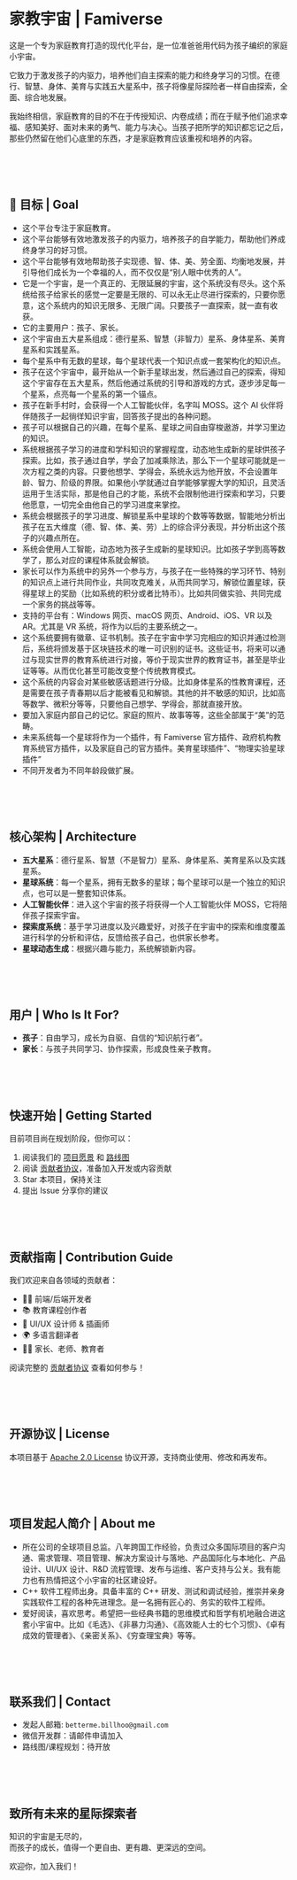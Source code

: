 # 家教宇宙 | Famiverse
这是一个专为家庭教育打造的现代化平台，是一位准爸爸用代码为孩子编织的家庭小宇宙。

它致力于激发孩子的内驱力，培养他们自主探索的能力和终身学习的习惯。在德行、智慧、身体、美育与实践五大星系中，孩子将像星际探险者一样自由探索，全面、综合地发展。  

我始终相信，家庭教育的目的不在于传授知识、内卷成绩；而在于赋予他们追求幸福、感知美好、面对未来的勇气、能力与决心。当孩子把所学的知识都忘记之后，那些仍然留在他们心底里的东西，才是家庭教育应该重视和培养的内容。

<br/><br/><br/>

## 🎯 目标 | Goal

- 这个平台专注于家庭教育。
- 这个平台能够有效地激发孩子的内驱力，培养孩子的自学能力，帮助他们养成终身学习的好习惯。
- 这个平台能够有效地帮助孩子实现德、智、体、美、劳全面、均衡地发展，并引导他们成长为一个幸福的人，而不仅仅是“别人眼中优秀的人”。
- 它是一个宇宙，是一个真正的、无限延展的宇宙，这个系统没有尽头。这个系统给孩子给家长的感觉一定要是无限的、可以永无止尽进行探索的，只要你愿意，这个系统内的知识无限多、无限广阔。只要孩子一直探索，就一直有收获。
- 它的主要用户：孩子、家长。
- 这个宇宙由五大星系组成：德行星系、智慧（非智力）星系、身体星系、美育星系和实践星系。
- 每个星系中有无数的星球，每个星球代表一个知识点或一套架构化的知识点。
- 孩子在这个宇宙中，最开始从一个新手星球出发，然后通过自己的探索，得知这个宇宙存在五大星系，然后他通过系统的引导和游戏的方式，逐步涉足每一个星系，点亮每一个星系的第一个锚点。
- 孩子在新手村时，会获得一个人工智能伙伴，名字叫 MOSS。这个 AI 伙伴将伴随孩子一起徜徉知识宇宙，回答孩子提出的各种问题。
- 孩子可以根据自己的兴趣，在每个星系、星球之间自由穿梭遨游，并学习里边的知识。
- 系统根据孩子学习的进度和学科知识的掌握程度，动态地生成新的星球供孩子探索。比如，孩子通过自学，学会了加减乘除法，那么下一个星球可能就是一次方程之类的内容。只要他想学、学得会，系统永远为他开放，不会设置年龄、智力、阶级的界限。如果他小学就通过自学能够掌握大学的知识，且灵活运用于生活实际，那是他自己的才能，系统不会限制他进行探索和学习，只要他愿意，一切完全由他自己的学习进度来掌控。
- 系统会根据孩子的学习进度、解锁星系中星球的个数等等数据，智能地分析出孩子在五大维度（德、智、体、美、劳）上的综合评分表现，并分析出这个孩子的兴趣点所在。
- 系统会使用人工智能，动态地为孩子生成新的星球知识。比如孩子学到高等数学了，那么对应的课程体系就会解锁。
- 家长可以作为系统中的另外一个参与方，与孩子在一些特殊的学习环节、特别的知识点上进行共同作业，共同攻克难关，从而共同学习，解锁位置星球，获得星球上的奖励（比如系统的积分或者比特币）。比如共同做实验、共同完成一个家务的挑战等等。
- 支持的平台有：Windows 网页、macOS 网页、Android、iOS、VR 以及 AR。尤其是 VR 系统，将作为以后的主要系统之一。
- 这个系统要拥有徽章、证书机制。孩子在宇宙中学习完相应的知识并通过检测后，系统将颁发基于区块链技术的唯一可识别的证书。这些证书，将来可以通过与现实世界的教育系统进行对接，等价于现实世界的教育证书，甚至是毕业证等等。从而优化甚至可能改变整个传统教育模式。
- 这个系统的内容会对某些敏感话题进行分级。比如身体星系的性教育课程，还是需要在孩子青春期以后才能被看见和解锁。其他的并不敏感的知识，比如高等数学、微积分等等，只要他自己想学、学得会，那就直接开放。
- 要加入家庭内部自己的记忆。家庭的照片、故事等等，这些全部属于“美”的范畴。
- 未来系统每一个星球将作为一个插件，有 Famiverse 官方插件、政府机构教育系统官方插件，以及家庭自己的官方插件。美育星球插件”、“物理实验星球插件”
- 不同开发者为不同年龄段做扩展。

<br/><br/><br/>
  
## 核心架构 | Architecture

- **五大星系**：德行星系、智慧（不是智力）星系、身体星系、美育星系以及实践星系。
- **星球系统**：每一个星系，拥有无数多的星球；每个星球可以是一个独立的知识点，也可以是一整套知识体系。
- **人工智能伙伴**：进入这个宇宙的孩子将获得一个人工智能伙伴 MOSS，它将陪伴孩子探索宇宙。
- **探索度系统**：基于学习进度以及兴趣爱好，对孩子在宇宙中的探索和维度覆盖进行科学的分析和评估，反馈给孩子自己，也供家长参考。
- **星球动态生成**：根据兴趣与能力，系统解锁新内容。

<br/><br/><br/>

## 用户 | Who Is It For?

- **孩子**：自由学习，成长为自驱、自信的“知识航行者”。
- **家长**：与孩子共同学习、协作探索，形成良性亲子教育。

<br/><br/><br/>

## 快速开始 | Getting Started

目前项目尚在规划阶段，但你可以：

1. 阅读我们的 [项目愿景](docs/vision.md) 和 [路线图](roadmap.md)
2. 阅读 [贡献者协议](CONTRIBUTING.md)，准备加入开发或内容贡献
3. Star 本项目，保持关注
4. 提出 Issue 分享你的建议

<br/><br/><br/>

## 贡献指南 | Contribution Guide

我们欢迎来自各领域的贡献者：

- 👨‍💻 前端/后端开发者
- 📚 教育课程创作者
- 🎨 UI/UX 设计师 & 插画师
- 🌍 多语言翻译者
- 👩‍🏫 家长、老师、教育者

阅读完整的 [贡献者协议](CONTRIBUTING.md) 查看如何参与！

<br/><br/><br/>

## 开源协议 | License

本项目基于 [Apache 2.0 License](LICENSE) 协议开源，支持商业使用、修改和再发布。

<br/><br/><br/>

## 项目发起人简介 | About me
- 所在公司的全球项目总监。八年跨国工作经验，负责过众多国际项目的客户沟通、需求管理、项目管理、解决方案设计与落地、产品国际化与本地化、产品设计、UI/UX 设计、R&D 流程管理、发布与运维、客户支持与公关。我有能力也有热情把这个小宇宙的社区建设好。
- C++ 软件工程师出身。具备丰富的 C++ 研发、测试和调试经验，推崇并亲身实践软件工程的各种先进理念。是一名拥有匠心的、务实的软件工程师。
- 爱好阅读，喜欢思考。希望把一些经典书籍的思维模式和哲学有机地融合进这套小宇宙中。比如《毛选》、《非暴力沟通》、《高效能人士的七个习惯》、《卓有成效的管理者》、《亲密关系》、《穷查理宝典》等等。

<br/><br/><br/>

## 联系我们 | Contact

- 发起人邮箱: `betterme.billhoo@gmail.com`
- 微信开发群：请邮件申请加入
- 路线图/课程规划：待开放

<br/><br/><br/>

## 致所有未来的星际探索者

知识的宇宙是无尽的，  
而孩子的成长，值得一个更自由、更有趣、更深远的空间。

欢迎你，加入我们！

